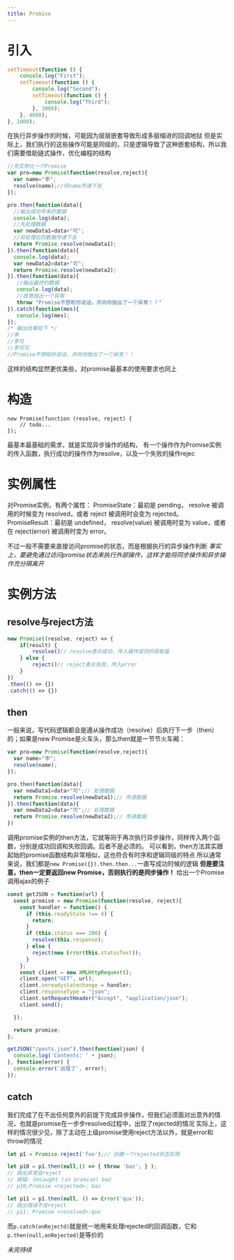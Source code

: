 ```yaml
---
title: Promise
---
```


# 引入
```JavaScript
setTimeout(function () {
    console.log("First");
    setTimeout(function () {
        console.log("Second");
        setTimeout(function () {
            console.log("Third");
        }, 3000);
    }, 4000);
}, 1000);
```
在执行异步操作的时候，可能因为层层嵌套导致形成多层缩进的回调地狱
但是实际上，我们执行的这些操作可能是同级的，只是逻辑导致了这种嵌套结构，所以我们需要借助链式操作，优化编程的结构
```JavaScript
//先实例化一个Promise
var pro=new Promise(function(resolve,reject){
  var name="李";
  resolve(name);//将name传递下去
});

pro.then(function(data){
  //输出成功传来的数据
  console.log(data);
  //先处理数据
  var newData1=data+"可";
  //将处理后的数据传递下去
  return Promise.resolve(newData1);
}).then(function(data){
  console.log(data);
  var newData2=data+"可";
  return Promise.resolve(newData2);
}).then(function(data){
   //输出最终的数据
   console.log(data);
   //故意抛出一个异常
   throw "Promise不想和你说话，并向你抛出了一个异常！！"
}).catch(function(mes){
   console.log(mes);
});
/* 输出结果如下 */
//李
//李可
//李可可
//Promise不想和你说话，并向你抛出了一个异常！！
```
这样的结构显然更优美些，对promise最基本的使用要求也同上

# 构造
```
new Promise(function (resolve, reject) {
    // todo...
});
```
最基本最基础的需求，就是实现异步操作的结构，
有一个操作作为Promise实例的传入函数，执行成功的操作作为resolve，以及一个失败的操作rejec
# 实例属性
对Promise实例，有两个属性：
PromiseState：最初是 pending，
resolve 被调用的时候变为 resolved，或者 reject 被调用时会变为 rejected。
PromiseResult：最初是 undefined，
resolve(value) 被调用时变为 value，或者在 reject(error) 被调用时变为 error。

不过一般不需要来直接访问promise的状态，而是根据执行的异步操作判断
*事实上，要避免通过访问promise状态来执行外部操作，这样才能将同步操作和异步操作充分隔离开*
# 实例方法
## resolve与reject方法
```JavaScript
new Promise((resolve, reject) => {
    if(result) {
        resolve()// resolve表示成功，传入操作成功的获取值
    } else {
        reject()// reject表示失败，传入error
    }
})
.then(() => {})
.catch(() => {})
```
## then
一般来说，写代码逻辑都会是遵从操作成功（resolve）后执行下一步（then）的；如果是new Promise是火车头，那么then就是一节节火车厢：
```JavaScript
var pro=new Promise(function(resolve,reject){
  var name="李";
  resolve(name);
});

pro.then(function(data){
  var newData1=data+"可";// 处理数据
  return Promise.resolve(newData1);// 传递数据
}).then(function(data){
  var newData2=data+"可";// 处理数据
  return Promise.resolve(newData2);// 传递数据
})
```
调用promise实例的then方法，它就等同于再次执行异步操作，同样传入两个函数，分别是成功回调和失败回调。后者不是必须的。
可以看到，then方法其实跟起始的promise函数结构非常相似，这也符合有时序和逻辑同级的特点
所以通常来说，我们都是``new Promise({}).then.then...``一直写成功时候的逻辑
**但是要注意，then一定要返回new Promise，否则执行的是同步操作！**
给出一个Promise调用ajax的例子
```JavaScript
const getJSON = function(url) {
  const promise = new Promise(function(resolve, reject){
    const handler = function() {
      if (this.readyState !== 4) {
        return;
      }
      if (this.status === 200) {
        resolve(this.response);
      } else {
        reject(new Error(this.statusText));
      }
    };
    const client = new XMLHttpRequest();
    client.open("GET", url);
    client.onreadystatechange = handler;
    client.responseType = "json";
    client.setRequestHeader("Accept", "application/json");
    client.send();

  });

  return promise;
};

getJSON("/posts.json").then(function(json) {
  console.log('Contents: ' + json);
}, function(error) {
  console.error('出错了', error);
});
```
## catch
我们完成了在不出任何意外的前提下完成异步操作，但我们必须面对出意外的情况，也就是promise在一步步resolved过程中，出现了rejected的情况
实际上，这样的情况很少见，除了主动在上级promise使用reject方法以外，就是error和throw的情况
```JavaScript
let p1 = Promise.reject('foo');// 创建一个rejected状态实例

let p10 = p1.then(null,() => { throw 'baz'; } );
// 抛出异常会reject
// 报错: Uncaught (in promise) baz
// p10:Promise <rejected>: baz

let p11 = p1.then(null, () => Error('qux'));
// 抛出错误不会reject
// p11: Promise <resolved>:qux
```
而``p.catch(onRejectd)``就是统一地用来处理rejected的回调函数，它和``p.then(null,onRejected)``是等价的

*未完待续*